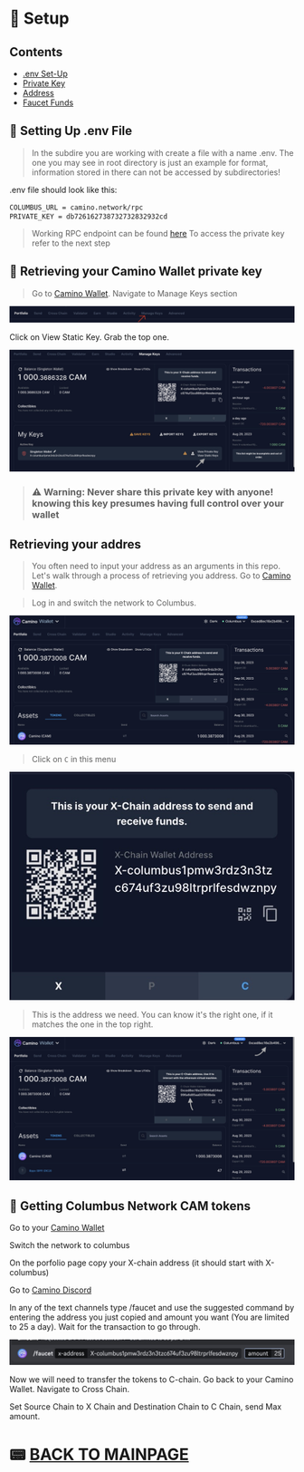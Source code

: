 # 🔬 Setup

## Contents

- [.env Set-Up](#setting-up-.env-file)
- [Private Key](#retrieving-your-camino-wallet-private-key)
- [Address](#retrieving-your-address)
- [Faucet Funds](#getting-columbus-network-cam-tokens)

## 🛅 Setting Up .env File

> In the subdire you are working with create a file with a name .env. The one you may see in root directory is just an example for format, information  stored in there can not be accessed by subdirectories!

.env file should look like this:

```
COLUMBUS_URL = camino.network/rpc
PRIVATE_KEY = db726162738732732832932cd
```

> Working RPC endpoint can be found [here](https://docs.camino.network/guides/metamask-rpc-endpoints/index.html)
To access the private key refer to the next step

## 🛂 Retrieving your Camino Wallet private key

> Go to [Camino Wallet](https://suite.camino.network). Navigate to Manage Keys section

![image](https://github.com/juuroudojo/images/blob/main/Image%2016.08.2023%20at%2004.11.jpeg)

Click on View Static Key. Grab the top one.

![image](https://github.com/juuroudojo/toolsReal/blob/main/images/Image%2030.08.2023%20at%2014.03.jpeg)

> ### ⚠️ Warning: Never share this private key with anyone! knowing this key presumes having full control over your wallet

## Retrieving your addres

> You often need to input your address as an arguments in this repo. Let's walk through a process of retrieving you address. Go to [Camino Wallet](https://suite.camino.network). 

> Log in and switch the network to Columbus. 

![image](https://github.com/juuroudojo/toolsReal/blob/main/images/Image%2011.09.2023%20at%2001.24.jpeg)

> Click on `C` in this menu

![image](https://github.com/juuroudojo/toolsReal/blob/main/images/Image%2011.09.2023%20at%2001.26.jpeg)

> This is the address we need. You can know it's the right one, if it matches the one in the top right.

![image](https://github.com/juuroudojo/toolsReal/blob/main/images/Image%2011.09.2023%20at%2001.28.jpeg)


## 🚰 Getting Columbus Network CAM tokens

Go to your [Camino Wallet](https://suite.camino.network)

Switch the network to columbus

On the porfolio page copy your X-chain address (it should start with X-columbus)

Go to [Camino Discord](https://discord.gg/camino)

In any of the text channels type /faucet and use the suggested command by entering the address you just copied and amount you want (You are limited to 25 a day). Wait for the transaction to go through.

![image](https://github.com/juuroudojo/toolsReal/blob/main/images/Image%2030.08.2023%20at%2014.06.jpeg)

Now we will need to transfer the tokens to C-chain. Go back to your Camino Wallet. Navigate to Cross Chain.

Set Source Chain to X Chain and Destination Chain to C Chain, send Max amount.


# 📟 [BACK TO MAINPAGE](https://github.com/chain4travel/camino-builder)
